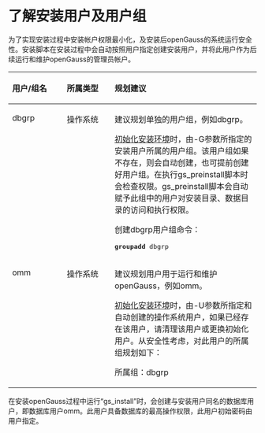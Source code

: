 # 了解安装用户及用户组<a name="ZH-CN_TOPIC_0270171697"></a>

为了实现安装过程中安装帐户权限最小化，及安装后openGauss的系统运行安全性。安装脚本在安装过程中会自动按照用户指定创建安装用户，并将此用户作为后续运行和维护openGauss的管理员帐户。

<a name="zh-cn_topic_0249784587_zh-cn_topic_0241802568_table17383868"></a>
<table><thead align="left"><tr id="zh-cn_topic_0249784587_zh-cn_topic_0241802568_row16223649"><th class="cellrowborder" valign="top" width="21.997800219978004%" id="mcps1.1.4.1.1"><p id="zh-cn_topic_0249784587_zh-cn_topic_0241802568_p64251046"><a name="zh-cn_topic_0249784587_zh-cn_topic_0241802568_p64251046"></a><a name="zh-cn_topic_0249784587_zh-cn_topic_0241802568_p64251046"></a>用户/组名</p>
</th>
<th class="cellrowborder" valign="top" width="19.208079192080792%" id="mcps1.1.4.1.2"><p id="zh-cn_topic_0249784587_zh-cn_topic_0241802568_p47070262"><a name="zh-cn_topic_0249784587_zh-cn_topic_0241802568_p47070262"></a><a name="zh-cn_topic_0249784587_zh-cn_topic_0241802568_p47070262"></a>所属类型</p>
</th>
<th class="cellrowborder" valign="top" width="58.7941205879412%" id="mcps1.1.4.1.3"><p id="zh-cn_topic_0249784587_zh-cn_topic_0241802568_p14680522"><a name="zh-cn_topic_0249784587_zh-cn_topic_0241802568_p14680522"></a><a name="zh-cn_topic_0249784587_zh-cn_topic_0241802568_p14680522"></a>规划建议</p>
</th>
</tr>
</thead>
<tbody><tr id="zh-cn_topic_0249784587_zh-cn_topic_0241802568_row41482117"><td class="cellrowborder" valign="top" width="21.997800219978004%" headers="mcps1.1.4.1.1 "><p id="zh-cn_topic_0249784587_zh-cn_topic_0241802568_p14919978"><a name="zh-cn_topic_0249784587_zh-cn_topic_0241802568_p14919978"></a><a name="zh-cn_topic_0249784587_zh-cn_topic_0241802568_p14919978"></a><span id="zh-cn_topic_0249784587_zh-cn_topic_0241802568_text10686081285"><a name="zh-cn_topic_0249784587_zh-cn_topic_0241802568_text10686081285"></a><a name="zh-cn_topic_0249784587_zh-cn_topic_0241802568_text10686081285"></a>dbgrp</span></p>
</td>
<td class="cellrowborder" valign="top" width="19.208079192080792%" headers="mcps1.1.4.1.2 "><p id="zh-cn_topic_0249784587_zh-cn_topic_0241802568_p24355590"><a name="zh-cn_topic_0249784587_zh-cn_topic_0241802568_p24355590"></a><a name="zh-cn_topic_0249784587_zh-cn_topic_0241802568_p24355590"></a>操作系统</p>
</td>
<td class="cellrowborder" valign="top" width="58.7941205879412%" headers="mcps1.1.4.1.3 "><p id="zh-cn_topic_0249784587_zh-cn_topic_0241802568_p56806487"><a name="zh-cn_topic_0249784587_zh-cn_topic_0241802568_p56806487"></a><a name="zh-cn_topic_0249784587_zh-cn_topic_0241802568_p56806487"></a>建议规划单独的用户组，例如<span id="zh-cn_topic_0249784587_zh-cn_topic_0241802568_text81238127813"><a name="zh-cn_topic_0249784587_zh-cn_topic_0241802568_text81238127813"></a><a name="zh-cn_topic_0249784587_zh-cn_topic_0241802568_text81238127813"></a>dbgrp</span>。</p>
<p id="zh-cn_topic_0249784587_zh-cn_topic_0241802568_p1786914110717"><a name="zh-cn_topic_0249784587_zh-cn_topic_0241802568_p1786914110717"></a><a name="zh-cn_topic_0249784587_zh-cn_topic_0241802568_p1786914110717"></a><a href="初始化安装环境.md#ZH-CN_TOPIC_0270171704">初始化安装环境</a>时，由-G参数所指定的安装用户所属的用户组。该用户组如果不存在，则会自动创建，也可提前创建好用户组。在执行gs_preinstall脚本时会检查权限。gs_preinstall脚本会自动赋予此组中的用户对安装目录、数据目录的访问和执行权限。</p>
<p id="zh-cn_topic_0249784587_p6708570365"><a name="zh-cn_topic_0249784587_p6708570365"></a><a name="zh-cn_topic_0249784587_p6708570365"></a>创建dbgrp用户组命令：</p>
<pre class="screen" id="zh-cn_topic_0249784587_zh-cn_topic_0241802568_screen137141497719"><a name="zh-cn_topic_0249784587_zh-cn_topic_0241802568_screen137141497719"></a><a name="zh-cn_topic_0249784587_zh-cn_topic_0241802568_screen137141497719"></a><strong id="zh-cn_topic_0249784587_zh-cn_topic_0241802568_b1385513131272"><a name="zh-cn_topic_0249784587_zh-cn_topic_0241802568_b1385513131272"></a><a name="zh-cn_topic_0249784587_zh-cn_topic_0241802568_b1385513131272"></a>groupadd</strong> <span id="zh-cn_topic_0249784587_zh-cn_topic_0241802568_text585511131672"><a name="zh-cn_topic_0249784587_zh-cn_topic_0241802568_text585511131672"></a><a name="zh-cn_topic_0249784587_zh-cn_topic_0241802568_text585511131672"></a>dbgrp</span></pre>
</td>
</tr>
<tr id="zh-cn_topic_0249784587_row8515844153317"><td class="cellrowborder" valign="top" width="21.997800219978004%" headers="mcps1.1.4.1.1 "><p id="zh-cn_topic_0249784587_zh-cn_topic_0241802568_p34244382"><a name="zh-cn_topic_0249784587_zh-cn_topic_0241802568_p34244382"></a><a name="zh-cn_topic_0249784587_zh-cn_topic_0241802568_p34244382"></a>omm</p>
</td>
<td class="cellrowborder" valign="top" width="19.208079192080792%" headers="mcps1.1.4.1.2 "><p id="zh-cn_topic_0249784587_zh-cn_topic_0241802568_p38573212"><a name="zh-cn_topic_0249784587_zh-cn_topic_0241802568_p38573212"></a><a name="zh-cn_topic_0249784587_zh-cn_topic_0241802568_p38573212"></a>操作系统</p>
</td>
<td class="cellrowborder" valign="top" width="58.7941205879412%" headers="mcps1.1.4.1.3 "><p id="zh-cn_topic_0249784587_zh-cn_topic_0241802568_p135087814920"><a name="zh-cn_topic_0249784587_zh-cn_topic_0241802568_p135087814920"></a><a name="zh-cn_topic_0249784587_zh-cn_topic_0241802568_p135087814920"></a>建议规划用户用于运行和维护<span id="zh-cn_topic_0249784587_text1888412150568"><a name="zh-cn_topic_0249784587_text1888412150568"></a><a name="zh-cn_topic_0249784587_text1888412150568"></a>openGauss</span>，例如omm。</p>
<p id="zh-cn_topic_0249784587_zh-cn_topic_0241802568_p34816564"><a name="zh-cn_topic_0249784587_zh-cn_topic_0241802568_p34816564"></a><a name="zh-cn_topic_0249784587_zh-cn_topic_0241802568_p34816564"></a><a href="初始化安装环境.md#ZH-CN_TOPIC_0270171704">初始化安装环境</a>时，由-U参数所指定和自动创建的操作系统用户，如果已经存在该用户，请清理该用户或更换初始化用户。从安全性考虑，对此用户的所属组规划如下：</p>
<p id="zh-cn_topic_0249784587_p229710322349"><a name="zh-cn_topic_0249784587_p229710322349"></a><a name="zh-cn_topic_0249784587_p229710322349"></a>所属组：dbgrp</p>
</td>
</tr>
</tbody>
</table>

在安装openGauss过程中运行“gs\_install”时，会创建与安装用户同名的数据库用户，即数据库用户omm。此用户具备数据库的最高操作权限，此用户初始密码由用户指定。

